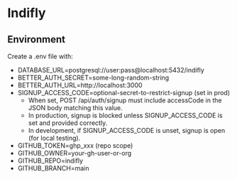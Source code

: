 # Indifly

## Environment

Create a .env file with:

- DATABASE_URL=postgresql://user:pass@localhost:5432/indifly
- BETTER_AUTH_SECRET=some-long-random-string
- BETTER_AUTH_URL=http://localhost:3000
- SIGNUP_ACCESS_CODE=optional-secret-to-restrict-signup (set in prod)
	- When set, POST /api/auth/signup must include accessCode in the JSON body matching this value.
	- In production, signup is blocked unless SIGNUP_ACCESS_CODE is set and provided correctly.
	- In development, if SIGNUP_ACCESS_CODE is unset, signup is open (for local testing).
- GITHUB_TOKEN=ghp_xxx (repo scope)
- GITHUB_OWNER=your-gh-user-or-org
- GITHUB_REPO=indifly
- GITHUB_BRANCH=main
